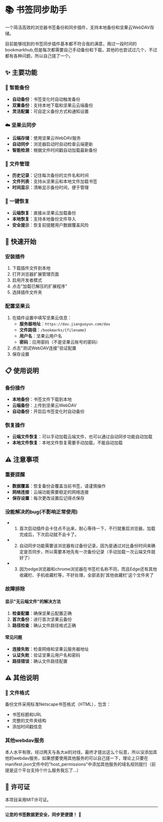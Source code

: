 # 📚 书签同步助手

一个简洁高效的浏览器书签备份和同步插件，支持本地备份和坚果云WebDAV存储。


目前能够找到的书签同步插件基本都不符合我的满意，用过一段时间的bookmarkhub,但是每次都需要自己手动备份和下载，其他的也尝试过几个，不过都有各种问题，所以自己搓了一个。

## ✨ 主要功能

### 🔄 智能备份
- **自动备份**：书签变化时自动触发备份
- **双重备份**：支持本地下载和坚果云云端备份
- **灵活配置**：可自定义备份方式和通知设置

### ☁️ 坚果云同步
- **云端存储**：使用坚果云WebDAV服务
- **自动同步**：浏览器启动时自动检查云端更新
- **智能检测**：根据文件时间戳自动加载最新备份

### 📁 文件管理
- **历史记录**：记住每次备份的文件名和时间
- **文件列表**：支持从坚果云和本地文件加载书签
- **时间显示**：清晰显示备份时间，便于管理

### 🔄 一键恢复
- **云端恢复**：直接从坚果云加载备份
- **本地恢复**：支持本地备份文件导入
- **安全提示**：恢复前提醒用户数据覆盖风险

## 🚀 快速开始

### 安装插件
1. 下载插件文件到本地
2. 打开浏览器扩展管理页面
3. 启用开发者模式
4. 点击"加载已解压的扩展程序"
5. 选择插件文件夹

### 配置坚果云
1. 在插件设置中填写坚果云信息：
   - **服务器地址**：`https://dav.jianguoyun.com/dav`
   - **文件路径**：`/bookmarks/{filename}`
   - **用户名**：坚果云用户名
   - **密码**：应用密码（不是坚果云账号的密码）
2. 点击"测试WebDAV连接"验证配置
3. 保存设置


## 📋 使用说明

### 备份操作
- **本地备份**：书签文件下载到本地
- **云端备份**：上传到坚果云WebDAV
- **自动备份**：开启后书签变化时自动备份

### 恢复操作
- **云端文件恢复**：可以手动加载云端文件，也可以通过自动同步功能自动加载
- **本地文件恢复**：本地文件恢复需要手动加载，不能自动加载




## ⚠️ 注意事项

### 重要提醒
- **数据覆盖**：恢复备份会覆盖当前书签，请谨慎操作
- **网络连接**：云端功能需要稳定的网络连接
- **保存设置**：每次更改设置后记得点保存

### 没能解决的bug(不影响正常使用)
- 1. 首次启动插件会卡住点不出来，耐心等待一下，不行就重启浏览器，加载完成后，下次启动就不会卡了。
- 2. 自动同步功能需要该浏览器有过备份记录，因为是通过对比备份时间来确定是否同步，所以需要本地先有一次备份记录（手动加载一次云端文件就好了）
- 3. 因为edge浏览器和chrome浏览器在书签栏名称不同，而且Edge还有其他收藏栏、手机收藏栏等，不好处理，全部丢到'其他收藏栏'这个文件夹了

### 故障排除

#### 显示"无云端文件"的解决方法
1. **检查配置**：确保坚果云配置正确
2. **首次备份**：进行首次坚果云备份
3. **路径检查**：确认文件路径格式正确

#### 常见问题
- **连接失败**：检查网络和坚果云服务器地址
- **认证失败**：验证坚果云用户名和密码
- **路径错误**：确认文件路径配置

## ⚠️ 其他说明

### 📁 文件格式

备份文件采用标准Netscape书签格式（HTML），包含：
- 书签标题和URL
- 完整的文件夹结构
- 添加时间戳信息

### 其他webdav服务

本人水平有限，经过两天与各大ai的对线，最终才搓出这么个玩意，所以没添加其他的webdav服务，如果想要使用其他服务的可以自己搓一下，理论上只要在manifest.json文件中的"host_permissions"中添加其他服务的域名规则就行（前提是这个平台支持个什么服务我忘了...）

## 📄 许可证

本项目采用MIT许可证。

---

**让您的书签数据更安全，同步更便捷！** 🎉